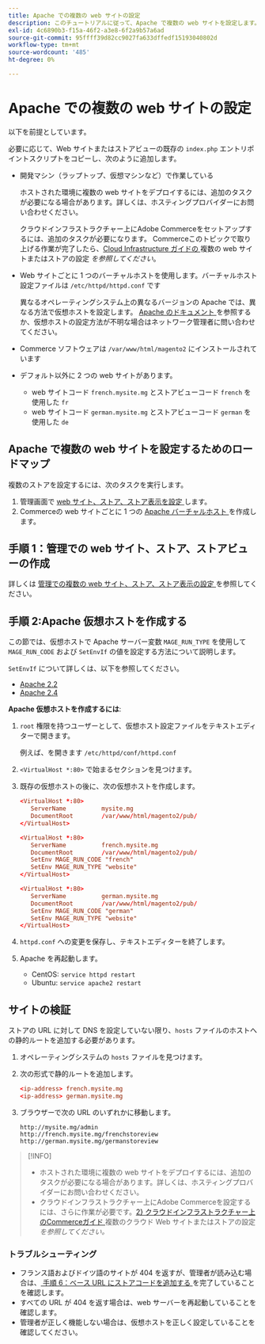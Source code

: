 ```yaml
---
title: Apache での複数の web サイトの設定
description: このチュートリアルに従って、Apache で複数の web サイトを設定します。
exl-id: 4c6890b3-f15a-46f2-a3e8-6f2a9b57a6ad
source-git-commit: 95ffff39d82cc9027fa633dffedf15193040802d
workflow-type: tm+mt
source-wordcount: '485'
ht-degree: 0%

---
```


# Apache での複数の web サイトの設定

以下を前提としています。

必要に応じて、Web サイトまたはストアビューの既存の `index.php` エントリポイントスクリプトをコピーし、次のように追加します。

- 開発マシン（ラップトップ、仮想マシンなど）で作業している

  ホストされた環境に複数の web サイトをデプロイするには、追加のタスクが必要になる場合があります。詳しくは、ホスティングプロバイダーにお問い合わせください。

  クラウドインフラストラクチャー上にAdobe Commerceをセットアップするには、追加のタスクが必要になります。 Commerceこのトピックで取り上げる作業が完了したら、[Cloud Infrastructure ガイドの ](https://experienceleague.adobe.com/docs/commerce-cloud-service/user-guide/configure-store/multiple-sites.html?lang=ja) 複数の web サイトまたはストアの設定 _を参照してください_。

- Web サイトごとに 1 つのバーチャルホストを使用します。バーチャルホスト設定ファイルは `/etc/httpd/httpd.conf` です

  異なるオペレーティングシステム上の異なるバージョンの Apache では、異なる方法で仮想ホストを設定します。 [Apache のドキュメント ](https://httpd.apache.org/docs/2.4/vhosts) を参照するか、仮想ホストの設定方法が不明な場合はネットワーク管理者に問い合わせてください。

- Commerce ソフトウェアは `/var/www/html/magento2` にインストールされています
- デフォルト以外に 2 つの web サイトがあります。

   - web サイトコード `french.mysite.mg` とストアビューコード `french` を使用した `fr`
   - web サイトコード `german.mysite.mg` とストアビューコード `german` を使用した `de`

## Apache で複数の web サイトを設定するためのロードマップ

複数のストアを設定するには、次のタスクを実行します。

1. 管理画面で [web サイト、ストア、ストア表示を設定 ](ms-admin.md) します。
1. Commerceの web サイトごとに 1 つの [Apache バーチャルホスト ](#step-2-create-apache-virtual-hosts) を作成します。

## 手順 1：管理での web サイト、ストア、ストアビューの作成

詳しくは [ 管理での複数の web サイト、ストア、ストア表示の設定 ](ms-admin.md) を参照してください。

## 手順 2:Apache 仮想ホストを作成する

この節では、仮想ホストで Apache サーバー変数 `MAGE_RUN_TYPE` を使用して `MAGE_RUN_CODE` および `SetEnvIf` の値を設定する方法について説明します。

`SetEnvIf` について詳しくは、以下を参照してください。

- [Apache 2.2](https://httpd.apache.org/docs/2.2/mod/mod_setenvif.html)
- [Apache 2.4](https://httpd.apache.org/docs/2.4/mod/mod_setenvif.html)

**Apache 仮想ホストを作成するには**:

1. `root` 権限を持つユーザーとして、仮想ホスト設定ファイルをテキストエディターで開きます。

   例えば、を開きます `/etc/httpd/conf/httpd.conf`

1. `<VirtualHost *:80>` で始まるセクションを見つけます。
1. 既存の仮想ホストの後に、次の仮想ホストを作成します。

   ```conf
   <VirtualHost *:80>
      ServerName          mysite.mg
      DocumentRoot        /var/www/html/magento2/pub/
   </VirtualHost>
   
   <VirtualHost *:80>
      ServerName          french.mysite.mg
      DocumentRoot        /var/www/html/magento2/pub/
      SetEnv MAGE_RUN_CODE "french"
      SetEnv MAGE_RUN_TYPE "website"
   </VirtualHost>
   
   <VirtualHost *:80>
      ServerName          german.mysite.mg
      DocumentRoot        /var/www/html/magento2/pub/
      SetEnv MAGE_RUN_CODE "german"
      SetEnv MAGE_RUN_TYPE "website"
   </VirtualHost>
   ```

1. `httpd.conf` への変更を保存し、テキストエディターを終了します。
1. Apache を再起動します。

   - CentOS: `service httpd restart`
   - Ubuntu: `service apache2 restart`

## サイトの検証

ストアの URL に対して DNS を設定していない限り、`hosts` ファイルのホストへの静的ルートを追加する必要があります。

1. オペレーティングシステムの `hosts` ファイルを見つけます。
1. 次の形式で静的ルートを追加します。

   ```conf
   <ip-address> french.mysite.mg
   <ip-address> german.mysite.mg
   ```

1. ブラウザーで次の URL のいずれかに移動します。

   ```http
   http://mysite.mg/admin
   http://french.mysite.mg/frenchstoreview
   http://german.mysite.mg/germanstoreview
   ```

>[!INFO]
>
>- ホストされた環境に複数の web サイトをデプロイするには、追加のタスクが必要になる場合があります。詳しくは、ホスティングプロバイダーにお問い合わせください。
>- クラウドインフラストラクチャー上にAdobe Commerceを設定するには、さらに作業が必要です。[2&rbrace; クラウドインフラストラクチャー上のCommerceガイド ](https://experienceleague.adobe.com/docs/commerce-cloud-service/user-guide/configure-store/multiple-sites.html?lang=ja) 複数のクラウド Web サイトまたはストアの設定 _を参照してください。_

### トラブルシューティング

- フランス語およびドイツ語のサイトが 404 を返すが、管理者が読み込む場合は、[ 手順 6：ベース URL にストアコードを追加する ](ms-admin.md#step-6-add-the-store-code-to-the-base-url) を完了していることを確認します。
- すべての URL が 404 を返す場合は、web サーバーを再起動していることを確認します。
- 管理者が正しく機能しない場合は、仮想ホストを正しく設定していることを確認してください。
